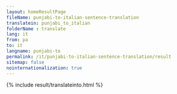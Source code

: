 ```yaml
---
layout: homeResultPage
fileName: punjabi-to-italian-sentence-translation
translatein: punjabi_to_italian
folderName : translate
lang: it
from: pa
to: it
langname: punjabi-to
permalink: /it/punjabi-to-italian-sentence-translation/result
sitemap: false
nointernationalization: true
---
```

{% include result/translateinto.html %}

<script src="/js/result/translation.js" data-foldername="{{page.folderName}}" data-lang="{{page.lang}}"></script>
